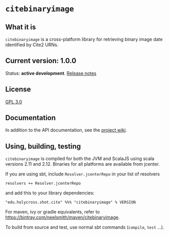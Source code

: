 # `citebinaryimage`

## What it is

`citebinaryimage` is a cross-platform library for retrieving binary image date identified by Cite2 URNs.

## Current version: 1.0.0

Status:  **active development**. [Release notes](releases.md)


## License

[GPL 3.0](http://www.opensource.org/licenses/gpl-3.0.html)

## Documentation

In addition to the API documentation, see the [project wiki](https://github.com/cite-architecture/citebinaryimage/wiki).

## Using, building, testing

`citebinaryimage` is compiled for both the JVM and ScalaJS using scala versions 2.11 and 2.12.  Binaries for all platforms are available from jcenter.

If you are using sbt, include `Resolver.jcenterRepo` in your list of resolvers

    resolvers += Resolver.jcenterRepo

and add this to your library dependencies:

    "edu.holycross.shot.cite" %%% "citebinaryimage" % VERSION


For maven, ivy or gradle equivalents, refer to <https://bintray.com/neelsmith/maven/citebinaryimage>.

To build from source and test, use normal sbt commands (`compile`, `test` ...).
